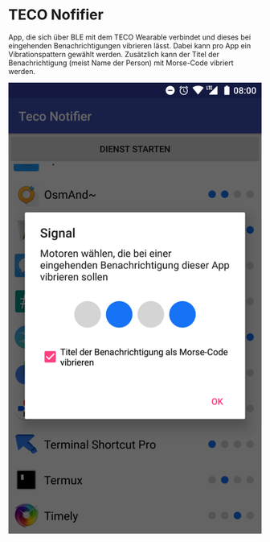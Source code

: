# TECO Nofifier

App, die sich über BLE mit dem TECO Wearable verbindet und dieses bei eingehenden Benachrichtigungen vibrieren lässt. Dabei kann pro App ein Vibrationspattern gewählt werden. Zusätzlich kann der Titel der Benachrichtigung (meist Name der Person) mit Morse-Code vibriert werden.

<img src="screenshot.png" />
